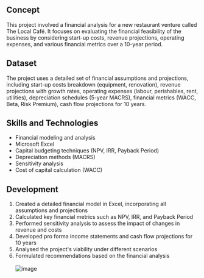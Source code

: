## Concept
This project involved a financial analysis for a new restaurant venture called The Local Café. It focuses on evaluating the financial feasibility of the business by considering start-up costs, revenue projections, operating expenses, and various financial metrics over a 10-year period.

## Dataset
The project uses a detailed set of financial assumptions and projections, including start-up costs breakdown (equipment, renovation), revenue projections with growth rates, operating expenses (labour, perishables, rent, utilities), depreciation schedules (5-year MACRS), financial metrics (WACC, Beta, Risk Premium), cash flow projections for 10 years.

## Skills and Technologies

- Financial modeling and analysis
- Microsoft Excel
- Capital budgeting techniques (NPV, IRR, Payback Period)
- Depreciation methods (MACRS)
- Sensitivity analysis
- Cost of capital calculation (WACC)

## Development

1. Created a detailed financial model in Excel, incorporating all assumptions and projections
2. Calculated key financial metrics such as NPV, IRR, and Payback Period
3. Performed sensitivity analysis to assess the impact of changes in revenue and costs
4. Developed pro forma income statements and cash flow projections for 10 years
5. Analysed the project's viability under different scenarios
6. Formulated recommendations based on the financial analysis<br/>
<br/>![image](https://github.com/user-attachments/assets/4fc5903a-c18f-4caa-9e27-d316bc684cca)
